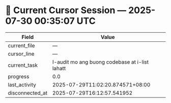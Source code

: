 # 📝 Current Cursor Session — 2025-07-30 00:35:07 UTC

| Field | Value |
|-------|-------|
| current_file | — |
| cursor_line | — |
| current_task | I-audit mo ang buong codebase at i-list lahatt |
| progress | 0.0 |
| last_activity | 2025-07-29T11:02:20.874571+08:00 |
| disconnected_at | 2025-07-29T16:12:57.541952 |
